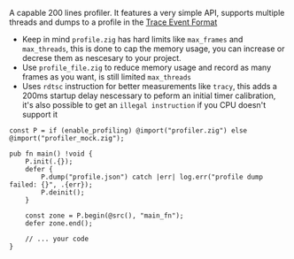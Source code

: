 A capable 200 lines profiler. It features a very simple API, supports multiple threads and dumps to a profile in the [Trace Event Format](https://docs.google.com/document/d/1CvAClvFfyA5R-PhYUmn5OOQtYMH4h6I0nSsKchNAySU/preview#heading=h.yr4qxyxotyw)

* Keep in mind `profile.zig` has hard limits like `max_frames` and `max_threads`, this is done to cap the memory usage, you can increase or decrese them as nescesary to your project.
* Use `profile_file.zig` to reduce memory usage and record as many frames as you want, is still limited `max_threads`
* Uses `rdtsc` instruction for better measurements like `tracy`, this adds a 200ms startup delay nescessary to peform an initial timer calibration, it's also possible to get an `illegal instruction` if you CPU doesn't support it

```zig
const P = if (enable_profiling) @import("profiler.zig") else @import("profiler_mock.zig");

pub fn main() !void {
    P.init(.{});
    defer {
        P.dump("profile.json") catch |err| log.err("profile dump failed: {}", .{err});
        P.deinit();
    }

    const zone = P.begin(@src(), "main_fn");
    defer zone.end();

    // ... your code
}
```
